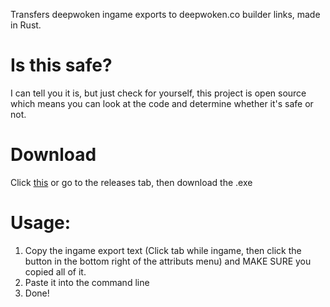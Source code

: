 Transfers deepwoken ingame exports to deepwoken.co builder links, made in Rust. 

# Is this safe?
I can tell you it is, but just check for yourself, this project is open source which means you can look at the code and determine whether it's safe or not.

# Download
Click [this](https://github.com/Dqmino/DeepwokenExprter4R/releases/tag/1.0) or go to the releases tab, then download the .exe

# Usage:

1. Copy the ingame export text (Click tab while ingame, then click the button in the bottom right of the attributs menu) and MAKE SURE you copied all of it.
2. Paste it into the command line
3. Done!
